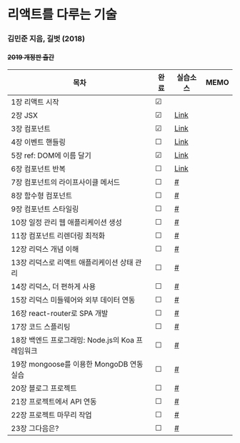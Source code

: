# 리액트를 다루는 기술
### 김민준 지음, 길벗 (2018) 
#### ~~2019 개정판 출간~~

| 목차                                            | 완료 | 실습소스 | MEMO |
| ---------------------------------------------- | ------- | -------------------------------------------------------------------------------- | ------------------------------------------------------------------------------- |
| 1장 리액트 시작| &#9745; |  | |
| 2장 JSX| &#9745; | [Link](https://github.com/zzz6866/learning-react-exam/tree/main/02/hello-react) | |
| 3장 컴포넌트| &#9745; | [Link](https://github.com/zzz6866/learning-react-exam/tree/main/03/hello-react) | |
| 4장 이벤트 핸들링| &#9744; | [Link](https://github.com/zzz6866/learning-react-exam/tree/main/04/hello-react) | |
| 5장 ref: DOM에 이름 달기| &#9745; | [Link](https://github.com/zzz6866/learning-react-exam/tree/main/05/hello-react) | |
| 6장 컴포넌트 반복| &#9744; | [Link]() | |
| 7장 컴포넌트의 라이프사이클 메서드| &#9744; | [#]() | |
| 8장 함수형 컴포넌트| &#9744; | [#]() | |
| 9장 컴포넌트 스타일링| &#9744; | [#]() | |
| 10장 일정 관리 웹 애플리케이션 생성| &#9744; | [#]() | |
| 11장 컴포넌트 리렌더링 최적화| &#9744; | [#]() | |
| 12장 리덕스 개념 이해| &#9744; | [#]() | |
| 13장 리덕스로 리액트 애플리케이션 상태 관리| &#9744; | [#]() | |
| 14장 리덕스, 더 편하게 사용| &#9744; | [#]() | |
| 15장 리덕스 미들웨어와 외부 데이터 연동| &#9744; | [#]() | |
| 16장 react-router로 SPA 개발| &#9744; | [#]() | |
| 17장 코드 스플리팅| &#9744; | [#]() | |
| 18장 백엔드 프로그래밍: Node.js의 Koa 프레임워크| &#9744; | [#]() | |
| 19장 mongoose를 이용한 MongoDB 연동 실습| &#9744; | [#]() | |
| 20장 블로그 프로젝트| &#9744; | [#]() | |
| 21장 프로젝트에서 API 연동| &#9744; | [#]() | |
| 22장 프로젝트 마무리 작업| &#9744; | [#]() | |
| 23장 그다음은?| &#9744; | [#]() | |
